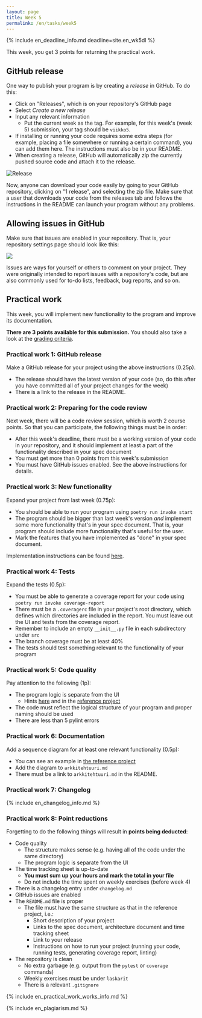 ```yaml
---
layout: page
title: Week 5
permalink: /en/tasks/week5
---
```


{% include en_deadline_info.md deadline=site.en_wk5dl %}

This week, you get 3 points for returning the practical work.

## GitHub release

One way to publish your program is by creating a _release_ in GitHub.
To do this:

- Click on "Releases", which is on your repository's GitHub page
- Select _Create a new release_
- Input any relevant information
  - Put the current week as the tag. For example, for this week's (week 5) submission, your tag should be `viikko5`.
- If installing or running your code requires some extra steps (for example, placing a file somewhere or running a certain command), you can add them here. The instructions must also be in your README.
- When creating a release, GitHub will automatically zip the currently pushed source code and attach it to the release.

![Release](/assets/images/python/release.png)

Now, anyone can download your code easily by going to your GitHub repository, clicking on "1 release", and selecting the zip file. Make sure that a user that downloads your code from the releases tab and follows the instructions in the README can launch your program without any problems.

## Allowing issues in GitHub

Make sure that issues are enabled in your repository.
That is, your repository settings page should look like this:

![](/assets/images/issuet.png)

Issues are ways for yourself or others to comment on your project.
They were originally intended to report issues with a repository's code, but are also commonly used for to-do lists, feedback, bug reports, and so on.

## Practical work

This week, you will implement new functionality to the program and improve its documentation.

**There are 3 points available for this submission.** You should also take a look at the [grading criteria](/en/tasks/criteria).

### Practical work 1: GitHub release

Make a GitHub release for your project using the above instructions (0.25p).

- The release should have the latest version of your code (so, do this after you have committed all of your project changes for the week)
- There is a link to the release in the README.

### Practical work 2: Preparing for the code review

Next week, there will be a code review session, which is worth 2 course points.
So that you can participate, the following things must be in order:

- After this week's deadline, there must be a working version of your code in your repository, and it should implement at least a part of the functionality described in your spec document
- You must get more than 0 points from this week's submission
- You must have GitHub issues enabled. See the above instructions for details.

### Practical work 3: New functionality

Expand your project from last week (0.75p):

- You should be able to run your program using `poetry run invoke start`
- The program should be bigger than last week's version _and_ implement some more functionality that's in your spec document. That is, your program should include more functionality that's useful for the user.
- Mark the features that you have implemented as "done" in your spec document.

Implementation instructions can be found [here](/en/tasks/implementation).

### Practical work 4: Tests

Expand the tests (0.5p):

- You must be able to generate a coverage report for your code using `poetry run invoke coverage-report`
- There must be a `.coveragerc` file in your project's root directory, which defines which directories are included in the report. You must leave out the UI and tests from the coverage report.
- Remember to include an empty `__init__.py` file in each subdirectory under `src`
- The branch coverage must be at least 40%
- The tests should test something relevant to the functionality of your program

### Practical work 5: Code quality

Pay attention to the following (1p):

- The program logic is separate from the UI
  - Hints [here](/en/tasks/implementation) and in the [reference project]({{site.python_reference_app_url}}/blob/master/dokumentaatio/arkkitehtuuri.md)
- The code must reflect the logical structure of your program and proper naming should be used 
- There are less than 5 pylint errors

### Practical work 6: Documentation

Add a sequence diagram for at least one relevant functionality (0.5p):

- You can see an example in [the reference project]({{site.python_reference_app_url}}/blob/master/dokumentaatio/arkkitehtuuri.md#p%C3%A4%C3%A4toiminnallisuudet)
- Add the diagram to `arkkitehtuuri.md`
- There must be a link to `arkkitehtuuri.md` in the README.

### Practical work 7: Changelog

{% include en_changelog_info.md %}

### Practical work 8: Point reductions

Forgetting to do the following things will result in **points being deducted**:

- Code quality
  - The structure makes sense (e.g. having all of the code under the same directory)
  - The program logic is separate from the UI
- The time tracking sheet is up-to-date
  - **You must sum up your hours and mark the total in your file**
  - Do not include the time spent on weekly exercises (before week 4)
- There is a changelog entry under `changelog.md`
- GitHub issues are enabled
- The `README.md` file is proper
  - The file must have the same structure as that in the reference project, i.e.:
    - Short description of your project
    - Links to the spec document, architecture document and time tracking sheet
    - Link to your release
    - Instructions on how to run your project (running your code, running tests, generating coverage report, linting)
- The repository is clean
  - No extra garbage (e.g. output from the `pytest` or `coverage` commands)
  - Weekly exercises must be under `laskarit`
  - There is a relevant `.gitignore`

{% include en_practical_work_works_info.md %}

{% include en_plagiarism.md %}
